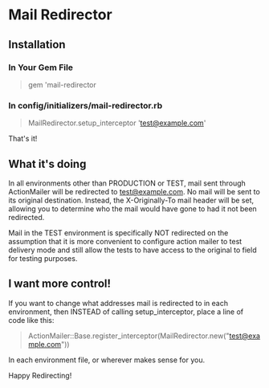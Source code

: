 Mail Redirector
===============

Installation
------------

### In Your Gem File

> gem 'mail-redirector

### In config/initializers/mail-redirector.rb

> MailRedirector.setup_interceptor 'test@example.com'

That's it!


What it's doing
---------------

In all environments other than PRODUCTION or TEST, mail sent through
ActionMailer will be redirected to test@example.com. No mail will be
sent to its original destination. Instead, the X-Originally-To mail
header will be set, allowing you to determine who the mail would have
gone to had it not been redirected.

Mail in the TEST environment is specifically NOT redirected on the
assumption that it is more convenient to configure action mailer
to test delivery mode and still allow the tests to have access to
the original to field for testing purposes.


I want more control!
--------------------

If you want to change what addresses mail is redirected to in each
environment, then INSTEAD of calling setup_interceptor, place
a line of code like this:

> ActionMailer::Base.register_interceptor(MailRedirector.new("test@example.com"))

In each environment file, or wherever makes sense for you.

Happy Redirecting!
